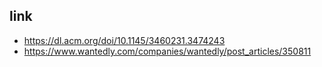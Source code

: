 ## link

- https://dl.acm.org/doi/10.1145/3460231.3474243
- https://www.wantedly.com/companies/wantedly/post_articles/350811

